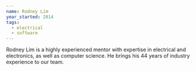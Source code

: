 ```yaml
---
name: Rodney Lim
year_started: 2014
tags:
  - electrical
  - software
---
```

Rodney Lim is a highly experienced mentor with expertise in electrical and electronics, as well as computer science. He brings his 44 years of industry experience to our team.